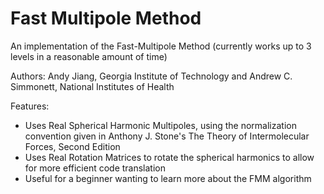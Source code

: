 # Fast Multipole Method
An implementation of the Fast-Multipole Method (currently works up to 3 levels in a reasonable amount of time)

Authors: Andy Jiang, Georgia Institute of Technology and Andrew C. Simmonett, National Institutes of Health

Features:
- Uses Real Spherical Harmonic Multipoles, using the normalization convention given in Anthony J. Stone's The Theory of Intermolecular Forces, Second Edition
- Uses Real Rotation Matrices to rotate the spherical harmonics to allow for more efficient code translation
- Useful for a beginner wanting to learn more about the FMM algorithm

